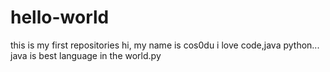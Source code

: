 # hello-world
this is my first repositories 
hi, my name is cos0du
i love code,java python...
java is best language in the world.py
